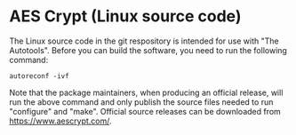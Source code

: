 # AES Crypt (Linux source code)

The Linux source code in the git respository is intended for use with
"The Autotools".  Before you can build the software, you need to run the
following command:

```
autoreconf -ivf 
```

Note that the package maintainers, when producing an official release,
will run the above command and only publish the source files needed
to run "configure" and "make".  Official source releases can be downloaded
from https://www.aescrypt.com/.
